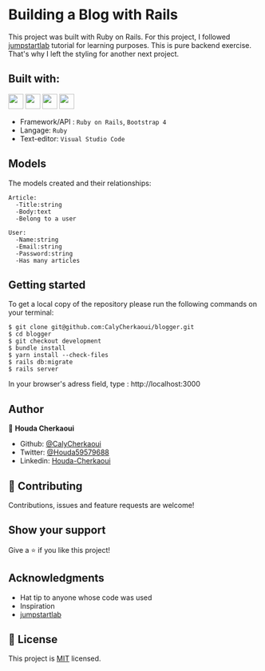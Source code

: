 # Building a Blog with Rails

This project was built with Ruby on Rails. 
For this project, I followed [jumpstartlab](http://tutorials.jumpstartlab.com/projects/blogger.html) tutorial for learning purposes.
This is pure backend exercise. That's why I left the styling for another next project.

## Built with:

<a href="#" target="_blank"><img height="30" src="https://www.vectorlogo.zone/logos/ruby-lang/ruby-lang-horizontal.svg"></a>
<a href="#" target="_blank"><img height="30" src="https://www.vectorlogo.zone/logos/git-scm/git-scm-ar21.svg"></a>
<a href="#" target="_blank"><img height="30" src="https://www.vectorlogo.zone/logos/getbootstrap/getbootstrap-icon.svg"></a>
<a href="#" target="_blank"><img height="30" src="https://www.vectorlogo.zone/logos/w3_html5/w3_html5-ar21.svg"></a>

- Framework/API : ``Ruby on Rails``, ``Bootstrap 4``
- Langage: ``Ruby``
- Text-editor: ``Visual Studio Code``


## Models

The models created and their relationships:
```
Article:
  -Title:string
  -Body:text
  -Belong to a user
```

```
User:
  -Name:string
  -Email:string
  -Password:string
  -Has many articles
```

## Getting started

To get a local copy of the repository please run the following commands on your terminal:

```
$ git clone git@github.com:CalyCherkaoui/blogger.git
$ cd blogger
$ git checkout development
$ bundle install
$ yarn install --check-files
$ rails db:migrate
$ rails server
```
In your browser's adress field, type : http://localhost:3000

## Author

👤 **Houda Cherkaoui**

- Github: [@CalyCherkaoui](https://github.com/CalyCherkaoui)
- Twitter: [@Houda59579688](https://twitter.com/Houda59579688)
- Linkedin: [Houda-Cherkaoui](https://www.linkedin.com/in/houda-cherkaoui-64106395/)


## 🤝 Contributing

Contributions, issues and feature requests are welcome!

## Show your support

Give a ⭐️ if you like this project!

## Acknowledgments

- Hat tip to anyone whose code was used
- Inspiration
- [jumpstartlab](http://tutorials.jumpstartlab.com/projects/blogger.html) 

## 📝 License

This project is [MIT]() licensed.
